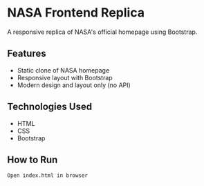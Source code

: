 # NASA Frontend Replica

A responsive replica of NASA's official homepage using Bootstrap.

## Features

- Static clone of NASA homepage
- Responsive layout with Bootstrap
- Modern design and layout only (no API)

## Technologies Used

- HTML
- CSS
- Bootstrap

## How to Run

```bash
Open index.html in browser
```
